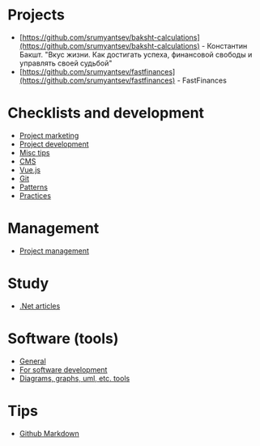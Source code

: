 # Projects
- [https://github.com/srumyantsev/baksht-calculations](https://github.com/srumyantsev/baksht-calculations) - Константин Бакшт. "Вкус жизни. Как достигать успеха, финансовой свободы и управлять своей судьбой"
- [https://github.com/srumyantsev/fastfinances](https://github.com/srumyantsev/fastfinances) - FastFinances

# Checklists and development
- [Project marketing](project-marketing)
- [Project development](project-development)
- [Misc tips](misc-tips)
- [CMS](cms)
- [Vue.js](vuejs-articles)
- [Git](git-articles)
- [Patterns](patterns)
- [Practices](practices)

# Management
- [Project management](project-management)

# Study
- [.Net articles](net-articles)

# Software (tools)
- [General](tools-general)
- [For software development](tools-development)
- [Diagrams, graphs, uml, etc. tools](diagrams_and_modelling_tools)

# Tips
- [Github Markdown](https://guides.github.com/features/mastering-markdown/)
